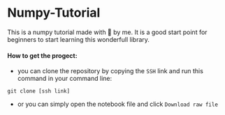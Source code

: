 # Numpy-Tutorial
This is a numpy tutorial made with 🧠 by me.
It is a good start point for beginners to start learning this wonderfull library.


#### How to get the progect:
- you can clone the repository by copying the `SSH` link and run this command in your command line:

```
git clone [ssh link]
```
- or you can simply open the notebook file and click `Download raw file`
